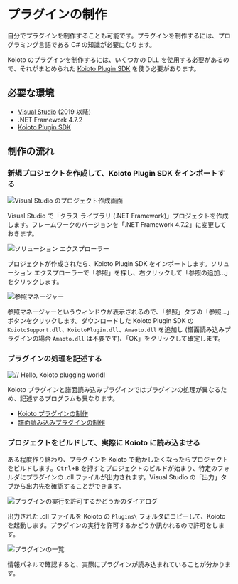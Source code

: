 # プラグインの制作

自分でプラグインを制作することも可能です。プラグインを制作するには、プログラミング言語である C# の知識が必要になります。

Koioto のプラグインを制作するには、いくつかの DLL を使用する必要があるので、それがまとめられた [Koioto Plugin SDK](https://github.com/Koioto/KoiotoPluginSDK) を使う必要があります。

## 必要な環境

- [Visual Studio](https://visualstudio.microsoft.com/ja/vs/) (2019 以降)
- .NET Framework 4.7.2
- [Koioto Plugin SDK](https://github.com/Koioto/KoiotoPluginSDK)

## 制作の流れ

### 新規プロジェクトを作成して、Koioto Plugin SDK をインポートする

![Visual Studio のプロジェクト作成画面](/images/plugin/create-project.png)

Visual Studio で「クラス ライブラリ (.NET Framework)」プロジェクトを作成します。フレームワークのバージョンを「.NET Framework 4.7.2」に変更しておきます。

![ソリューション エクスプローラー](/images/plugin/solution-explorer.png)

プロジェクトが作成されたら、Koioto Plugin SDK をインポートします。ソリューション エクスプローラーで「参照」を探し、右クリックして「参照の追加...」をクリックします。

![参照マネージャー](/images/plugin/reference-manager.png)

参照マネージャーというウィンドウが表示されるので、「参照」タブの「参照...」ボタンをクリックします。ダウンロードした Koioto Plugin SDK の ``KoiotoSupport.dll``、``KoiotoPlugin.dll``、``Amaoto.dll`` を追加し (譜面読み込みプラグインの場合 ``Amaoto.dll`` は不要です)、「OK」をクリックして確定します。

### プラグインの処理を記述する

![// Hello, Koioto plugging world!](/images/plugin/hello-world.png)

Koioto プラグインと譜面読み込みプラグインではプラグインの処理が異なるため、記述するプログラムも異なります。

- [Koioto プラグインの制作](./making-koioto-plugin.html)
- [譜面読み込みプラグインの制作](./making-chartreader-plugin.html)

### プロジェクトをビルドして、実際に Koioto に読み込ませる

ある程度作り終わり、プラグインを Koioto で動かしたくなったらプロジェクトをビルドします。<kbd>Ctrl+B</kbd> を押すとプロジェクトのビルドが始まり、特定のフォルダにプラグインの .dll ファイルが出力されます。Visual Studio の「出力」タブから出力先を確認することができます。

![プラグインの実行を許可するかどうかのダイアログ](/images/plugin/task-dialog.png)

出力された .dll ファイルを Koioto の ``Plugins\`` フォルダにコピーして、Koioto を起動します。プラグインの実行を許可するかどうか訊かれるので許可をします。

![プラグインの一覧](/images/plugin/plugin-list.png)

情報パネルで確認すると、実際にプラグインが読み込まれていることが分かります。